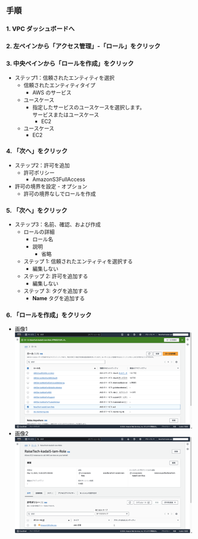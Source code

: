 ## 手順
### 1. VPC ダッシュボードへ

### 2. 左ペインから「アクセス管理」-「ロール」をクリック

### 3. 中央ペインから「ロールを作成」をクリック
  - ステップ1：信頼されたエンティティを選択
    - 信頼されたエンティティタイプ
      - AWS のサービス
    - ユースケース
      - 指定したサービスのユースケースを選択します。<br>サービスまたはユースケース
        - EC2
    - ユースケース
      - EC2

### 4. 「次へ」をクリック
  - ステップ2：許可を追加
    - 許可ポリシー
      - AmazonS3FullAccess
  - 許可の境界を設定 - オプション
    - 許可の境界なしでロールを作成

### 5. 「次へ」をクリック
  - ステップ3：名前、確認、および作成
    - ロールの詳細
      - ロール名
      - 説明
        - 省略
    - ステップ 1: 信頼されたエンティティを選択する
      - 編集しない
    - ステップ 2: 許可を追加する
      - 編集しない
    - ステップ 3: タグを追加する
      - **Name** タグを追加する

###  6. 「ロールを作成」をクリック
- 画像1
![capture03](./img/capture03.png)
- 画像2
![capture04](./img/capture04.png)
